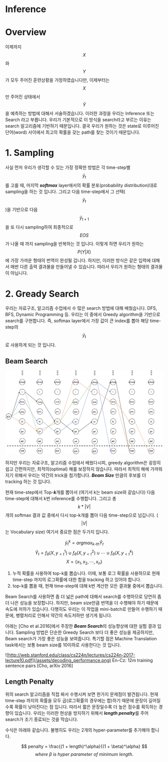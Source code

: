 # Inference

# Overview

이제까지 $$ X $$와 $$ Y $$가 모두 주어진 훈련상황을 가정하였습니다만, 이제부터는 $$ X $$만 주어진 상태에서 $$ \hat{Y} $$을 예측하는 방법에 대해서 서술하겠습니다. 이러한 과정을 우리는 Inference 또는 Search 라고 부릅니다. 우리가 기본적으로 이 방식을 search라고 부르는 이유는 search 알고리즘에 기반하기 때문입니다. 결국 우리가 원하는 것은   state로 이루어진 단어(word) 사이에서 최고의 확률을 갖는 path를 찾는 것이기 때문입니다.

# 1. Sampling

사실 먼저 우리가 생각할 수 있는 가장 정확한 방법은 각 time-step별 $$ \hat{y}_t $$를 고를 때, 마지막 ***softmax*** layer에서의 확률 분포(probability distribution)대로 sampling을 하는 것 입니다. 그리고 다음 time-step에서 그 선택($$ \hat{y}_t $$)을 기반으로 다음 $$ \hat{y}_{t+1} $$을 또 다시 sampling하여 최종적으로 $$ EOS $$가 나올 때 까지 sampling을 반복하는 것 입니다. 이렇게 하면 우리가 원하는 $$ P(Y|X) $$ 에 가장 가까운 형태의 번역이 완성될 겁니다. 하지만, 이러한 방식은 같은 입력에 대해서 매번 다른 출력 결과물을 만들어낼 수 있습니다. 따라서 우리가 원하는 형태의 결과물이 아닙니다.

# 2. Gready Search

우리는 자료구조, 알고리즘 수업에서 수 많은 search 방법에 대해 배웠습니다. DFS, BFS, Dynamic Programming 등. 우리는 이 중에서 Greedy algorithm을 기반으로 search를 구현합니다. 즉, softmax layer에서 가장 값이 큰 index를 뽑아 해당 time-step의 $$ \hat{y}_t $$로 사용하게 되는 것 입니다.

## Beam Search

![](/assets/beam_search.png)

하지만 우리는 자료구조, 알고리즘 수업에서 배웠다시피, greedy algorithm은 굉장히 쉽고 간편하지만, 최적의(optimal) 해를 보장하지 않습니다. 따라서 최적의 해에 가까워지기 위해서 우리는 약간의 trick을 첨가합니다. ***Beam Size*** 만큼의 후보를 더 tracking 하는 것 입니다.

현재 time-step에서 Top-***k***개를 뽑아서 (여기서 k는 beam size와 같습니다) 다음 time-step에 대해서 k번 inference를 수행합니다. 그리고 총 $$ k * |V| $$ 개의 softmax 결과 값 중에서 다시 top-k개를 뽑아 다음 time-step으로 넘깁니다. ($$ |V| $$는 Vocabulary size) 여기서 중요한 점은 두가지 입니다.

$$
\hat{y}_{t}^{k} = argmax_{k\text{-}th} \hat{Y}_t
$$
$$
\hat{Y}_{t} = f_\theta(X, y_{<t}^{1}) \cup f_\theta(X, y_{<t}^{2}) \cup \cdots \cup f_\theta(X, y_{<t}^{k})
$$
$$
X=\{x_1, x_2, \cdots, x_n\}
$$

1. 누적 확률을 사용하여 top-k를 뽑습니다. 이때, 보통 로그 확률을 사용하므로 현재 time-step 까지의 로그확률에 대한 합을 tracking 하고 있어야 합니다.
2. top-k를 뽑을 때, 현재 time-step에 대해 k번 계산한 모든 결과물 중에서 뽑습니다.

Beam Search를 사용하면 좀 더 넓은 path에 대해서 search를 수행하므로 당연히 좀 더 나은 성능을 보장합니다. 하지만, beam size만큼 번역을 더 수행해야 하기 때문에 속도에 저하가 있습니다. 다행히도 우리는 이 작업을 mini-batch로 만들어 수행하기 때문에, 병렬처리로 인해서 약간의 속도저하만 생기게 됩니다.

아래는 [Cho et al.2016]에서 주장한 ***Beam Search***의 성능향상에 대한 실험 결과 입니다. Sampling 방법은 단순한 Greedy Search 보다 더 좋은 성능을 제공하지만, Beam search가 가장 좋은 성능을 보여줍니다. 특기할 점은 Machine Translation task에서는 보통 beam size를 10이하로 사용한다는 것 입니다. 

![http://web.stanford.edu/class/cs224n/lectures/cs224n-2017-lecture10.pdf](/assets/decoding_performance.png)
En-Cz: 12m training sentence pairs [Cho, arXiv 2016]

## Length Penalty

위의 search 알고리즘을 직접 짜서 수행시켜 보면 한가지 문제점이 발견됩니다. 현재 time-step 까지의 확률을 모두 곱(로그확률의 경우에는 합)하기 때문에 문장이 길어질 수록 확률이 낮아진다는 점 입니다. 따라서 짧은 문장일수록 더 높은 점수를 획득하는 경향이 있습니다. 우리는 이러한 현상을 방지하기 위해서 ***length penalty***를 주어 search가 조기 종료되는 것을 막습니다.

수식은 아래와 같습니다. 불행히도 우리는 2개의 hyper-parameter를 추가해야 합니다.

$$
penalty = \frac{(1 + length)^\alpha}{(1 + \beta)^\alpha}
$$
$$
where~\beta~is~hyper~parameter~of~minimum~length.
$$


